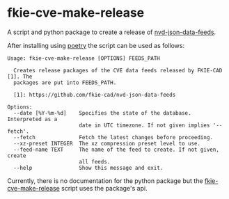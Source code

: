 <!--
SPDX-FileCopyrightText: 2024 Fraunhofer FKIE
SPDX-FileContributor: Marten Ringwelski <git@maringuu.de>

SPDX-License-Identifier: CC-BY-SA-4.0
-->

# fkie-cve-make-release
A script and python package to create a release of
[nvd-json-data-feeds][nvd-json-data-feeds].

After installing using [poetry][poetry] the script can be used as follows:
```
Usage: fkie-cve-make-release [OPTIONS] FEEDS_PATH

  Creates release packages of the CVE data feeds released by FKIE-CAD [1]. The
  packages are put into FEEDS_PATH.

  [1]: https://github.com/fkie-cad/nvd-json-data-feeds

Options:
  --date [%Y-%m-%d]    Specifies the state of the database. Interpreted as a
                       date in UTC timezone. If not given implies '--fetch'.
  --fetch              Fetch the latest changes before proceeding.
  --xz-preset INTEGER  The xz compression preset level to use.
  --feed-name TEXT     The name of the feed to create. If not given, create
                       all feeds.
  --help               Show this message and exit.
```

Currently, there is no documentation for the python package but the
[fkie-cve-make-release](./fkie_cve_make_release_cli/__main__.py) script
uses the package's api.

[nvd-json-data-feeds]: https://github.com/fkie-cad/nvd-json-data-feeds
[poetry]: https://python-poetry.org/
